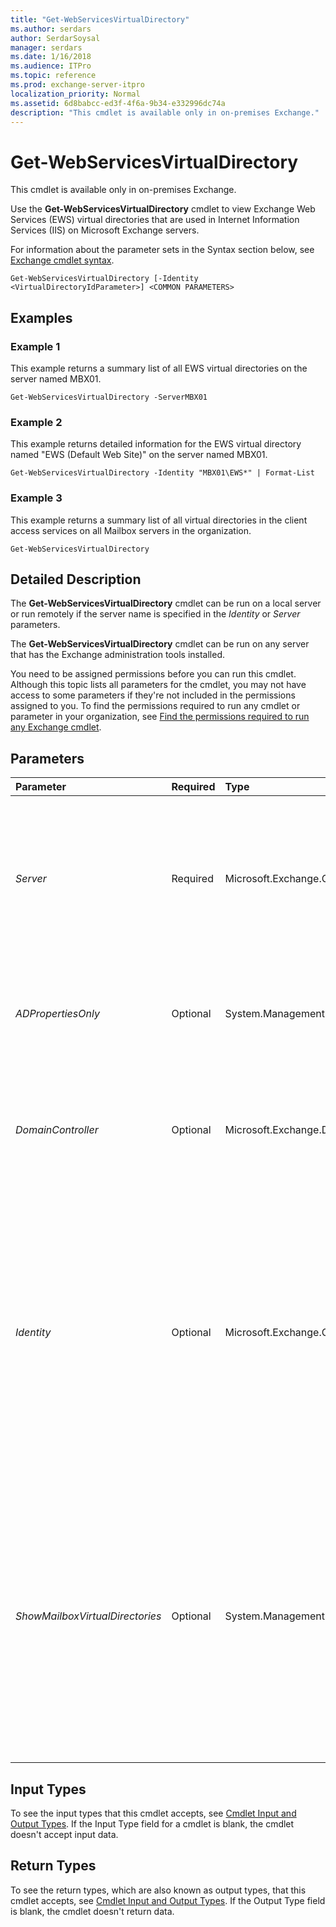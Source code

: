 ```yaml
---
title: "Get-WebServicesVirtualDirectory"
ms.author: serdars
author: SerdarSoysal
manager: serdars
ms.date: 1/16/2018
ms.audience: ITPro
ms.topic: reference
ms.prod: exchange-server-itpro
localization_priority: Normal
ms.assetid: 6d8babcc-ed3f-4f6a-9b34-e332996dc74a
description: "This cmdlet is available only in on-premises Exchange."
---
```


# Get-WebServicesVirtualDirectory

This cmdlet is available only in on-premises Exchange. 
  
Use the **Get-WebServicesVirtualDirectory** cmdlet to view Exchange Web Services (EWS) virtual directories that are used in Internet Information Services (IIS) on Microsoft Exchange servers.
  
For information about the parameter sets in the Syntax section below, see [Exchange cmdlet syntax](https://technet.microsoft.com/library/bb123552.aspx). 
  
```
Get-WebServicesVirtualDirectory [-Identity <VirtualDirectoryIdParameter>] <COMMON PARAMETERS>

```

## Examples
<a name="Examples"> </a>

### Example 1

This example returns a summary list of all EWS virtual directories on the server named MBX01.
  
```
Get-WebServicesVirtualDirectory -ServerMBX01
```

### Example 2

This example returns detailed information for the EWS virtual directory named "EWS (Default Web Site)" on the server named MBX01.
  
```
Get-WebServicesVirtualDirectory -Identity "MBX01\EWS*" | Format-List
```

### Example 3

This example returns a summary list of all virtual directories in the client access services on all Mailbox servers in the organization.
  
```
Get-WebServicesVirtualDirectory
```

## Detailed Description
<a name="DetailedDescription"> </a>

The **Get-WebServicesVirtualDirectory** cmdlet can be run on a local server or run remotely if the server name is specified in the _Identity_ or _Server_ parameters.
  
The **Get-WebServicesVirtualDirectory** cmdlet can be run on any server that has the Exchange administration tools installed.
  
You need to be assigned permissions before you can run this cmdlet. Although this topic lists all parameters for the cmdlet, you may not have access to some parameters if they're not included in the permissions assigned to you. To find the permissions required to run any cmdlet or parameter in your organization, see [Find the permissions required to run any Exchange cmdlet](https://technet.microsoft.com/library/mt432940.aspx).
  
## Parameters
<a name="DetailedDescription"> </a>

|**Parameter**|**Required**|**Type**|**Description**|
|:-----|:-----|:-----|:-----|
| _Server_ <br/> |Required  <br/> |Microsoft.Exchange.Configuration.Tasks.ServerIdParameter  <br/> | The _Server_ parameter specifies the Exchange server that hosts the virtual directory. You can use any value that uniquely identifies the server. For example: <br/>  Name <br/>  FQDN <br/>  Distinguished name (DN) <br/> **ExchangeLegacyDN** <br/>  You can't use the _Server_ and _Identity_ parameters in the same command. <br/> |
| _ADPropertiesOnly_ <br/> |Optional  <br/> |System.Management.Automation.SwitchParameter  <br/> |The _ADPropertiesOnly_ switch specifies whether to return only the properties about the virtual directory stored in Active Directory. The properties stored in the Internet Information Services (IIS) metabase aren't returned. <br/> |
| _DomainController_ <br/> |Optional  <br/> |Microsoft.Exchange.Data.Fqdn  <br/> |The _DomainController_ parameter specifies the domain controller that's used by this cmdlet to read data from or write data to Active Directory. You identify the domain controller by its fully qualified domain name (FQDN). For example, `dc01.contoso.com`.  <br/> |
| _Identity_ <br/> |Optional  <br/> |Microsoft.Exchange.Configuration.Tasks.VirtualDirectoryIdParameter  <br/> | The _Identity_ parameter specifies the virtual directory that you want to view. <br/>  You can use any value that uniquely identifies the virtual directory. For example: <br/>  Name or `<Server>\Name` <br/>  Distinguished name (DN) <br/>  GUID <br/>  The **Name** value uses the syntax " `<VirtualDirectoryName> (<WebsiteName>)`" from the properties of the virtual directory. You can specify the wildcard character (*) instead of the default website by using the syntax  `<VirtualDirectoryName>*`.  <br/>  You can't use the _Identity_ and _Server_ parameters in the same command. <br/> |
| _ShowMailboxVirtualDirectories_ <br/> |Optional  <br/> |System.Management.Automation.SwitchParameter  <br/> |The _ShowMailboxVirtualDirectories_ switch shows information about backend virtual directories on Mailbox servers. You don't need to specify a value with this switch. <br/> By default, this cmdlet shows information about virtual directories in the Client Access services on Mailbox servers. Client connections are proxied from the Client Access services on Mailbox servers to the backend services on Mailbox servers. Clients don't connect directly to the backend services.  <br/> We recommend that you use this parameter only under the direction of Microsoft Customer Service and Support.  <br/> |
   
## Input Types
<a name="InputTypes"> </a>

To see the input types that this cmdlet accepts, see [Cmdlet Input and Output Types](http://go.microsoft.com/fwlink/p/?linkId=616387). If the Input Type field for a cmdlet is blank, the cmdlet doesn't accept input data. 
  
## Return Types
<a name="ReturnTypes"> </a>

To see the return types, which are also known as output types, that this cmdlet accepts, see [Cmdlet Input and Output Types](http://go.microsoft.com/fwlink/p/?linkId=616387). If the Output Type field is blank, the cmdlet doesn't return data. 
  

